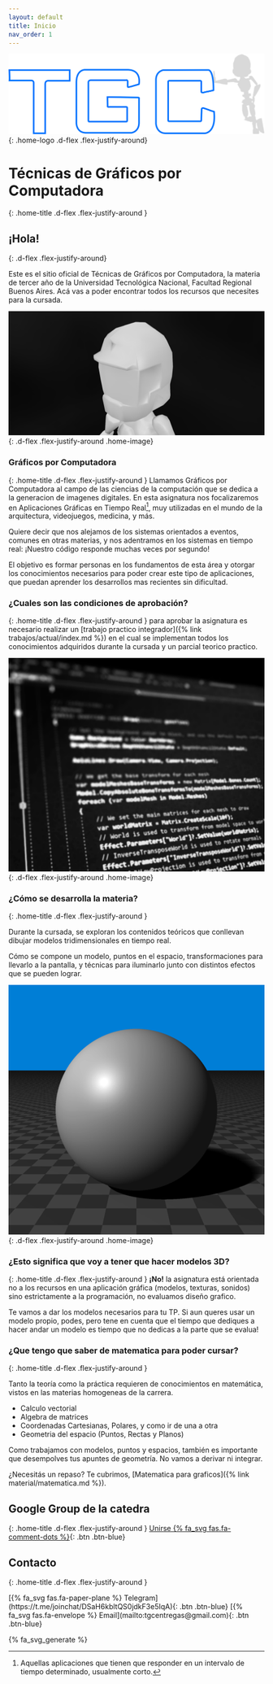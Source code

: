```yaml
---
layout: default
title: Inicio
nav_order: 1
---
```


![logo-tgc](images/home/section2.png)
{: .home-logo .d-flex .flex-justify-around}
# Técnicas de Gráficos por Computadora
{: .home-title .d-flex .flex-justify-around	 }

## ¡Hola!
{: .d-flex .flex-justify-around}

Este es el sitio oficial de Técnicas de Gráficos por Computadora,
la materia de tercer año de la Universidad Tecnológica Nacional, Facultad Regional Buenos Aires.
Acá vas a poder encontrar todos los recursos que necesites para la cursada.


![logo-tgc](images/home/section3.png)
{: .d-flex .flex-justify-around .home-image}
### Gráficos por Computadora
{: .home-title .d-flex .flex-justify-around	 }
Llamamos Gráficos por Computadora al campo de las ciencias de la computación que se dedica a la generacion de imagenes digitales.
En esta asignatura nos focalizaremos en Aplicaciones Gráficas en Tiempo Real[^rti], muy utilizadas en el mundo de la arquitectura, videojuegos, medicina, y más.

Quiere decir que nos alejamos de los sistemas orientados a eventos, comunes en otras materias, y nos adentramos en los sistemas en tiempo real:
¡Nuestro código responde muchas veces por segundo!

El objetivo es formar personas en los fundamentos de esta área y otorgar los conocimientos necesarios para poder crear este tipo de aplicaciones, que puedan aprender los desarrollos mas recientes sin dificultad. 


### ¿Cuales son las condiciones de aprobación?
{: .home-title .d-flex .flex-justify-around	 }
para aprobar la asignatura es necesario realizar un [trabajo practico integrador]({% link trabajos/actual/index.md %}) en el cual se implementan todos los conocimientos adquiridos durante la cursada y un parcial teorico practico.

![logo-tgc](images/home/section5.png)
{: .d-flex .flex-justify-around .home-image}
### ¿Cómo se desarrolla la materia?
{: .home-title .d-flex .flex-justify-around	 }

Durante la cursada, se exploran los contenidos teóricos que conllevan dibujar modelos tridimensionales en tiempo real.

Cómo se compone un modelo, puntos en el espacio, transformaciones para llevarlo a la pantalla, y técnicas para iluminarlo junto con distintos efectos que se pueden lograr.

![logo-tgc](images/home/section4.png)
{: .d-flex .flex-justify-around .home-image}
### ¿Esto significa que voy a tener que hacer modelos 3D?
{: .home-title .d-flex .flex-justify-around	 }
**¡No!**
la asignatura está orientada no a los recursos en una aplicación gráfica (modelos, texturas, sonidos) sino estrictamente a la programación, no evaluamos diseño grafico. 

Te vamos a dar los modelos necesarios para tu TP. Si aun queres usar un modelo propio, podes, pero tene en cuenta que el tiempo que dediques a hacer andar un modelo es tiempo que no dedicas a la parte que se evalua!

### ¿Que tengo que saber de matematica para poder cursar?
{: .home-title .d-flex .flex-justify-around	 }

Tanto la teoría como la práctica requieren de conocimientos en matemática, vistos en las materias homogeneas de la carrera.
 * Calculo vectorial
 * Algebra de matrices
 * Coordenadas Cartesianas, Polares, y como ir de una a otra
 * Geometria del espacio (Puntos, Rectas y Planos)

Como trabajamos con modelos, puntos y espacios, también es importante que desempolves tus apuntes de geometría. No vamos a derivar ni integrar.

¿Necesitás un repaso? Te cubrimos, [Matematica para graficos]({% link material/matematica.md %}).

## Google Group de la catedra
{: .home-title .d-flex .flex-justify-around	 }
<span class="fs-6 d-flex flex-justify-around contact mb-6">
    [Unirse {% fa_svg fas.fa-comment-dots %}](https://groups.google.com/g/TecnicasDeGraficosPorComputadora/about){: .btn .btn-blue}
</span>
## Contacto
{: .home-title .d-flex .flex-justify-around	 }

<span class="fs-6 d-flex flex-justify-around contact mb-6">
[{% fa_svg fas.fa-paper-plane %} Telegram](https://t.me/joinchat/DSaH6kbltQS0jdkF3e5IqA){: .btn .btn-blue}
[{% fa_svg fas.fa-envelope %} Email](mailto:tgcentregas@gmail.com){: .btn .btn-blue}
</span>

[^rti]: Aquellas aplicaciones que tienen que responder en un intervalo de tiempo determinado, usualmente corto.

{% fa_svg_generate %}
